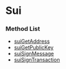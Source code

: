 # Sui

### Method List

* [suiGetAddress](suigetaddress.md)
* [suiGetPublicKey](suigetpublickey.md)
* [suiSignMessage](suisignmessage.md)
* [suiSignTransaction](suisigntransaction.md)
